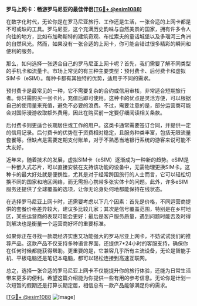 **罗马上网卡：畅游罗马尼亚的最佳伴侣[[TG💪+ @esim1088](https://t.me/s/esim1088)]**

在数字化时代，无论你是在罗马尼亚旅行、工作还是生活，一张合适的上网卡都是不可或缺的工具。罗马尼亚，这个充满历史韵味与自然美景的国家，拥有许多令人向往的地方，比如布加勒斯特的建筑奇观、布拉索夫的童话城堡以及多瑙河三角洲的自然风光。然而，如果没有一张合适的上网卡，你可能会错过很多精彩的瞬间和便利的服务。

那么，如何选择一张适合自己的罗马尼亚上网卡呢？首先，我们需要了解不同类型的手机卡和流量卡。市场上常见的有三种主要类型：预付费卡、后付费卡和虚拟SIM卡（eSIM）。每种卡都有其独特的优势，适用于不同的需求。

预付费卡是最常见的一种，它不需要复杂的合约或信用审核，非常适合短期旅行者。你只需购买一张卡片，充值后即可使用。这种卡的优点是灵活方便，可以根据自己的使用量来充值，避免不必要的浪费。不过，需要注意的是，部分运营商可能会对国际漫游收取额外费用，因此在购买前一定要仔细阅读相关条款。

后付费卡则更适合长期居住或工作的用户。这类卡通常需要签订合同，并提供一定的信用记录。后付费卡的优势在于资费相对稳定，且服务种类丰富，包括无限流量套餐等。但缺点是需要定期支付账单，对于不熟悉当地银行系统的游客来说可能不太友好。

近年来，随着技术的发展，虚拟SIM卡（eSIM）逐渐成为一种新的趋势。eSIM是一种嵌入式芯片，可以直接安装在支持该功能的设备中，无需物理更换SIM卡。这种卡的最大好处就是便携性，尤其是对于经常跨国旅行的人士而言，它可以轻松切换不同的国家和地区网络，而无需担心携带多张实体卡的问题。此外，许多eSIM服务还提供了全球覆盖的选项，让你无论身处何地都能保持在线状态。

在选择罗马尼亚上网卡时，还需要考虑以下几个因素：首先是价格，不同运营商提供的套餐价格差异较大，建议多比较几家；其次是信号覆盖范围，特别是在乡村地区，某些运营商的表现可能会更好；最后是客户服务质量，遇到问题时能否及时得到解决也是衡量一个运营商好坏的重要标准。

如果你正在寻找一款既经济实惠又功能强大的罗马尼亚上网卡，不妨试试我们的推荐产品。这款产品不仅支持多种语言界面，还提供7*24小时的客服支持，确保你在任何时候都能获得帮助。更重要的是，它兼容几乎所有主流设备，无论是智能手机、平板电脑还是笔记本电脑，都可以轻松连接到高速互联网。

总之，选择一张合适的罗马尼亚上网卡不仅能提升你的旅行体验，还能为日常生活带来更多的便利。希望这篇介绍能为你提供一些有用的参考信息。无论你是计划一次短暂的假期还是打算长期定居，相信总有一款产品能够满足你的需求。

[[TG💪+ @esim1088](https://t.me/s/esim1088) ![Image](https://i.postimg.cc/4NQfJmqS/Snipaste-2025-05-13-00-14-12.png)]